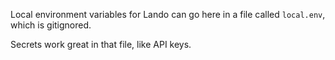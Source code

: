 Local environment variables for Lando can go here in a file called `local.env`, which is gitignored.

Secrets work great in that file, like API keys.
